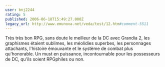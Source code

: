```yaml
---
user: bnj2244
rating: 5
published: 2006-06-18T15:49:27.000Z
legacy_url: http://www.emunova.net/veda/test/12.htm#comment-5511
---
```

Très très bon RPG, sans doute le meilleur de la DC avec Grandia 2, les graphismes étaient sublimes, les méolidies superbes, les personnages attachants, l'histoire émouvante et le système de combat plus qu'honorable.
Un must en puissance, incontournable pour les possesseurs de DC, qu'ils soient RPGphiles ou non.